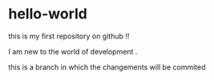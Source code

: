 # hello-world
this is my first repository on github !! 

I am new to the world of development .

this is a branch in which the changements will be commited 
